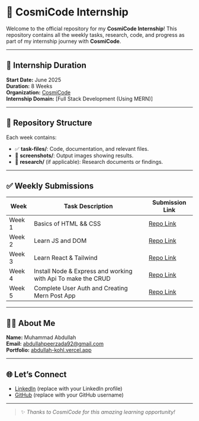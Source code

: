 # 🌟 CosmiCode Internship

Welcome to the official repository for my **CosmiCode Internship**! This repository contains all the weekly tasks, research, code, and progress as part of my internship journey with **CosmiCode**.

---

## 📅 Internship Duration

**Start Date:** June 2025  
**Duration:** 8 Weeks  
**Organization:** [CosmiCode](https://www.linkedin.com/company/cosmicode/)  
**Internship Domain:** [Full Stack Development (Using MERN)]

---

## 📁 Repository Structure


Each week contains:
- ✅ **task-files/**: Code, documentation, and relevant files.
- 📸 **screenshots/**: Output images showing results.
- 📄 **research/** (if applicable): Research documents or findings.

---

## ✅ Weekly Submissions

| Week | Task Description | Submission Link |
|------|------------------|------------------|
| Week 1 | Basics of HTML && CSS |[Repo Link](https://github.com/CODEMASTER-ABDULLAH-92/CosmiCode-Internship/tree/main/Week1)   |
| Week 2 | Learn JS and DOM  | [Repo Link](https://github.com/CODEMASTER-ABDULLAH-92/CosmiCode-Internship/tree/main/Week2) |
| Week 3 | Learn React & Tailwind  | [Repo Link](https://github.com/CODEMASTER-ABDULLAH-92/CosmiCode-Internship/tree/main/Week3) |
| Week 4 | Install Node & Express and working with Api To make the CRUD  | [Repo Link](https://github.com/CODEMASTER-ABDULLAH-92/CosmiCode-Internship/tree/main/Week4) |
| Week 5 |Complete User Auth and Creating Mern Post App| [Repo Link](https://github.com/CODEMASTER-ABDULLAH-92/CosmiCode-Internship/tree/main/Week5) |
---
## 🧑‍💻 About Me

**Name:** Muhammad Abdullah  
**Email:** abdullahpeerzada92@gmail.com  
**Portfolio:** [abdullah-kohl.vercel.app](https://abdullah-kohl.vercel.app)

---

## 🌐 Let’s Connect

- [LinkedIn](https://www.linkedin.com/in/muhammad-abdullah-671bb7322/) (replace with your LinkedIn profile)
- [GitHub](https://github.com/CODEMASTER-ABDULLAH-92) (replace with your GitHub username)

---

> ✨ *Thanks to CosmiCode for this amazing learning opportunity!*
